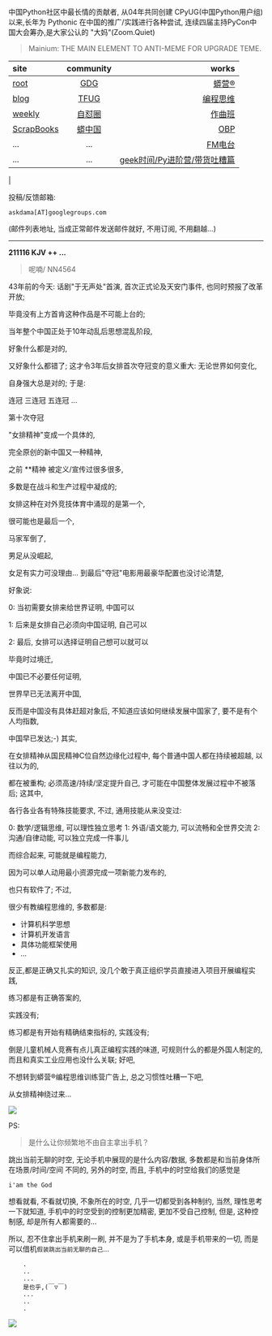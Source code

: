 中国Python社区中最长情的贡献者, 从04年共同创建 CPyUG(中国Python用户组)以来,长年为 Pythonic 在中国的推广/实践进行各种尝试, 连续四届主持PyCon中国大会筹办,是大家公认的 "大妈"(Zoom.Quiet)

> Mainium: THE MAIN ELEMENT TO ANTI-MEME FOR UPGRADE TEME.

| site | community | works |
| :-----| :----: | ----: |
| [root](http://zoomquiet.io/) | [GDG](https://blog.zhgdg.org/) | [蟒营®](https://doc.101.camp/) |
| [blog](https://blog.zoomquiet.io/pages/zoomquiet.html) | [TFUG](http://zh.tfug.world/) | [编程思维](https://py.101.camp/) |
| [weekly](http://weekly.pychina.org/) | [自怼圈](https://du.101.camp/) | [作曲班](https://mu.101.camp/) |
| [ScrapBooks](https://zoomquiet.io/collection.html) | [蟒中国](https://pychina.org/) | [OBP](https://zoomquiet.io/obp/index.html) |
| ... | ... | [FM电台](https://fm.101.camp/) |
| ... | ... | [geek时间/Py进阶营/带货吐糟篇](https://fm.101.camp/2020/geek2py-dama.html) 
 |


投稿/反馈邮箱:

    askdama[AT]googlegroups.com

(邮件列表地址, 
当成正常邮件发送邮件就好, 不用订阅, 不用翻越...)




---------------------------------------------------
**211116 KJV ++ ...**

> 呢喃/ NN4564





43年前的今天:
话剧"于无声处"首演,
首次正式论及天安门事件,
也同时预报了改革开放;

毕竟没有上方首肯这种作品是不可能上台的;

当年整个中国正处于10年动乱后思想混乱阶段,

好象什么都是对的,

又好象什么都错了;
这才令3年后女排首次夺冠变的意义重大:
无论世界如何变化,

自身强大总是对的;
于是:

连冠
三连冠
五连冠
...

第十次夺冠

"女排精神"变成一个具体的,

完全原创的新中国又一种精神,

之前 **精神 被定义/宣传过很多很多,

多数是在战斗和生产过程中凝成的;

女排这种在对外竞技体育中涌现的是第一个,

很可能也是最后一个,

马家军倒了,

男足从没崛起,

女足有实力可没理由...
到最后"夺冠"电影用最豪华配置也没讨论清楚,

好象说:

0: 当初需要女排来给世界证明, 中国可以

1: 后来是女排自己必须向中国证明, 自己可以

2: 最后, 女排可以选择证明自己想可以就可以

毕竟时过境迁,

中国已不必要任何证明,

世界早已无法离开中国,

反而是中国没有具体赶超对象后,
不知道应该如何继续发展中国家了,
要不是有个人均指数,

中国早已发达;-)
其实,

在女排精神从国民精神C位自然边缘化过程中,
每个普通中国人都在持续被超越,
以往以为的,

都在被重构;
必须高速/持续/坚定提升自己,
才可能在中国整体发展过程中不被落后;
这其中,

各行各业各有特殊技能要求,
不过, 
通用技能从来没变过:

0: 数学/逻辑思维, 可以理性独立思考
1: 外语/语文能力, 可以流畅和全世界交流
2: 沟通/自律动能, 可以独立完成一件事儿

而综合起来,
可能就是编程能力,

因为可以单人动用最小资源完成一项新能力发布的,

也只有软件了;
不过,

很少有教编程思维的,
多数都是:

+ 计算机科学思想
+ 计算机开发语言
+ 具体功能框架使用
+ ...

反正,都是正确又扎实的知识,
没几个敢于真正组织学员直接进入项目开展编程实践,

练习都是有正确答案的,

实践没有;

练习都是有开始有精确结束指标的,
实践没有;

倒是儿童机械人竞赛有点儿真正编程实践的味道,
可规则什么的都是外国人制定的,
而且和真实工业应用也没什么关联;
好吧,

不想转到蟒营®编程思维训练营广告上,
​总之习惯性吐糟一下吧,

从女排精神绕过来...








![](https://ipic.zoomquiet.top/2021-11-14-zq42-today-card-2111.016.jpeg)


PS:
> 是什么让你频繁地不由自主拿出手机？

跳出当前无聊的时空,
无论手机中展现的是什么内容/数据,
多数都是和当前身体所在场景/时间/空间 不同的,
另外的时空,
而且, 手机中的时空给我们的感觉是

    i'am the God

想看就看, 不看就切换,
不象所在的时空, 几乎一切都受到各种制约,
当然,
理性思考一下就知道,
手机中的时空受到的控制更加精密, 更加不受自己控制,
但是, 这种控制感,
却是所有人都需要的...

所以, 
忍不住拿出手机来刷一刷,
并不是为了手机本身, 或是手机带来的一切,
而是可以借机`假装跳出当前无聊的自己`...



```
    .
    ..
    ...
    是也乎,(￣▽￣)
    ...
    ..
    .
```


![](http://ydlj.zoomquiet.top/ipic/2021-07-10-210701DU21-zip.jpg)

